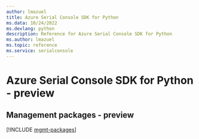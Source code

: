 ```yaml
---
author: lmazuel
title: Azure Serial Console SDK for Python
ms.data: 10/24/2022
ms.devlang: python
description: Reference for Azure Serial Console SDK for Python
ms.author: lmazuel
ms.topic: reference
ms.service: serialconsole
---
```

# Azure Serial Console SDK for Python - preview

## Management packages - preview
[!INCLUDE [mgmt-packages](serial-console-mgmt-index.md)]
